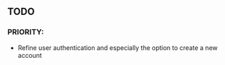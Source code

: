 ## TODO

### PRIORITY:
* Refine user authentication and especially the option to create a new account